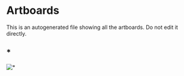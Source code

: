# Artboards

This is an autogenerated file showing all the artboards. Do not edit it directly.

## *

![*](./.exportedArtboards/Untitled/%2A)

